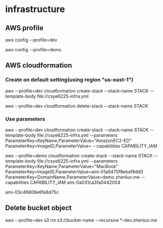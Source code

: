 # infrastructure
## AWS profile

aws config --profile=dev

aws config --profile=demo

## AWS cloudformation
### Create on default setting(using region "us-east-1")
aws --profile=dev cloudformation create-stack --stack-name STACK --template-body file://csye6225-infra.yml

aws --profile=dev cloudformation delete-stack --stack-name STACK
### Use parameters
aws --profile=dev cloudformation create-stack --stack-name STACK --template-body file://csye6225-infra.yml --parameters ParameterKey=KeyName,ParameterValue="AmazonEC2-ED" ParameterKey=ImageID,ParameterValue= --capabilities CAPABILITY_IAM


aws --profile=demo cloudformation create-stack --stack-name STACK --template-body file://csye6225-infra.yml --parameters ParameterKey=KeyName,ParameterValue="MacBook" ParameterKey=ImageID,ParameterValue=ami-01a6475f8ebaf8dd3 ParameterKey=DomainName,ParameterValue=demo.zhenluo.me --capabilities CAPABILITY_IAM
ami-0a031ca3fa0442004

ami-03c46808e6fe8d75c
## Delete bucket object

aws --profile=dev s3 rm s3://bucket-name --recursive
*-dev.zhenluo.me